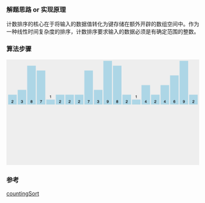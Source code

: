 ### 解题思路 or 实现原理

计数排序的核心在于将输入的数据值转化为键存储在额外开辟的数组空间中。作为一种线性时间复杂度的排序，计数排序要求输入的数据必须是有确定范围的整数。

### 算法步骤

![countingSort](./images/countingSort.gif)

### 参考

[countingSort](https://github.com/Rain120/JS-Sorting-Algorithm/blob/master/8.countingSort.md)
